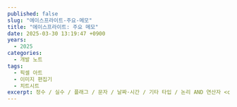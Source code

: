 ```yaml
---
published: false
slug: "에이스프라이트-주요-메모"
title: "에이스프라이트: 주요 메모"
date: 2025-03-30 13:19:47 +0900
years:
  - 2025
categories:
  - 개발 노트
tags:
  - 픽셀 아트
  - 이미지 편집기
  - 치트시트
excerpt: 정수 / 실수 / 플래그 / 문자 / 날짜·시간 / 기타 타입 / 논리 AND 연산자 <code>&amp;</code> / 논리 OR 연산자 <code>|</code> / 논리 베타적 OR 연산자 <code>^</code> / 비트 보수 연산자 <code>~</code> / 논리 이동 연산자 <code>&lt;&lt;</code>, <code>&gt;&gt;</code> / 논리 및 비트 연산자 우선순위
---
```

